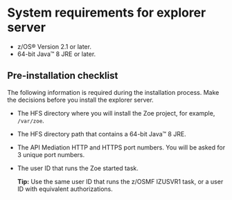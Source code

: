 # System requirements for explorer server

-   z/OS® Version 2.1 or later.
-   64-bit Java™ 8 JRE or later.

## Pre-installation checklist

The following information is required during the installation process. Make the decisions before you install the explorer server.

-   The HFS directory where you will install the Zoe project, for example, `/var/zoe`.
-   The HFS directory path that contains a 64-bit Java™ 8 JRE.
-   The API Mediation HTTP and HTTPS port numbers. You will be asked for 3 unique port numbers.
-   The user ID that runs the Zoe started task.

    **Tip:** Use the same user ID that runs the z/OSMF IZUSVR1 task, or a user ID with equivalent authorizations.
